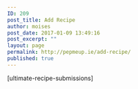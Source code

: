 ```yaml
---
ID: 209
post_title: Add Recipe
author: moises
post_date: 2017-01-09 13:49:16
post_excerpt: ""
layout: page
permalink: http://pepmeup.ie/add-recipe/
published: true
---
```

[ultimate-recipe-submissions]